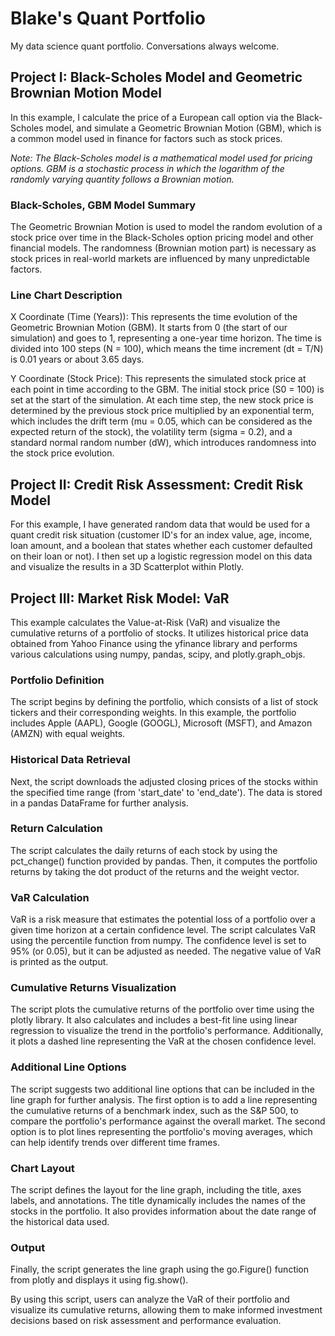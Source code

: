 # Blake's Quant Portfolio
My data science quant portfolio.  Conversations always welcome.


## Project I: Black-Scholes Model and Geometric Brownian Motion Model
In this example, I calculate the price of a European call option via the Black-Scholes model, and simulate a Geometric Brownian Motion (GBM), which is a common model used in finance for factors such as stock prices.

_Note: The Black-Scholes model is a mathematical model used for pricing options. GBM is a stochastic process in which the logarithm of the randomly varying quantity follows a Brownian motion._

### Black-Scholes, GBM Model Summary
The Geometric Brownian Motion is used to model the random evolution of a stock price over time in the Black-Scholes option pricing model and other financial models. The randomness (Brownian motion part) is necessary as stock prices in real-world markets are influenced by many unpredictable factors.

### Line Chart Description
X Coordinate (Time (Years)): This represents the time evolution of the Geometric Brownian Motion (GBM). It starts from 0 (the start of our simulation) and goes to 1, representing a one-year time horizon. The time is divided into 100 steps (N = 100), which means the time increment (dt = T/N) is 0.01 years or about 3.65 days.

Y Coordinate (Stock Price): This represents the simulated stock price at each point in time according to the GBM. The initial stock price (S0 = 100) is set at the start of the simulation. At each time step, the new stock price is determined by the previous stock price multiplied by an exponential term, which includes the drift term (mu = 0.05, which can be considered as the expected return of the stock), the volatility term (sigma = 0.2), and a standard normal random number (dW), which introduces randomness into the stock price evolution.


## Project II: Credit Risk Assessment: Credit Risk Model
For this example, I have generated random data that would be used for a quant credit risk situation (customer ID's for an index value, age, income, loan amount, and a boolean that states whether each customer defaulted on their loan or not).  I then set up a logistic regression model on this data and visualize the results in a 3D Scatterplot within Plotly.


## Project III: Market Risk Model: VaR
This example calculates the Value-at-Risk (VaR) and visualize the cumulative returns of a portfolio of stocks. It utilizes historical price data obtained from Yahoo Finance using the yfinance library and performs various calculations using numpy, pandas, scipy, and plotly.graph_objs.

### Portfolio Definition
The script begins by defining the portfolio, which consists of a list of stock tickers and their corresponding weights. In this example, the portfolio includes Apple (AAPL), Google (GOOGL), Microsoft (MSFT), and Amazon (AMZN) with equal weights.

### Historical Data Retrieval
Next, the script downloads the adjusted closing prices of the stocks within the specified time range (from 'start_date' to 'end_date'). The data is stored in a pandas DataFrame for further analysis.

### Return Calculation
The script calculates the daily returns of each stock by using the pct_change() function provided by pandas. Then, it computes the portfolio returns by taking the dot product of the returns and the weight vector.

### VaR Calculation
VaR is a risk measure that estimates the potential loss of a portfolio over a given time horizon at a certain confidence level. The script calculates VaR using the percentile function from numpy. The confidence level is set to 95% (or 0.05), but it can be adjusted as needed. The negative value of VaR is printed as the output.

### Cumulative Returns Visualization
The script plots the cumulative returns of the portfolio over time using the plotly library. It also calculates and includes a best-fit line using linear regression to visualize the trend in the portfolio's performance. Additionally, it plots a dashed line representing the VaR at the chosen confidence level.

### Additional Line Options
The script suggests two additional line options that can be included in the line graph for further analysis. The first option is to add a line representing the cumulative returns of a benchmark index, such as the S&P 500, to compare the portfolio's performance against the overall market. The second option is to plot lines representing the portfolio's moving averages, which can help identify trends over different time frames.

### Chart Layout
The script defines the layout for the line graph, including the title, axes labels, and annotations. The title dynamically includes the names of the stocks in the portfolio. It also provides information about the date range of the historical data used.

### Output
Finally, the script generates the line graph using the go.Figure() function from plotly and displays it using fig.show().

By using this script, users can analyze the VaR of their portfolio and visualize its cumulative returns, allowing them to make informed investment decisions based on risk assessment and performance evaluation.


